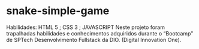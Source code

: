 # snake-simple-game
Habilidades: HTML 5 ; CSS 3 ; JAVASCRIPT  Neste projeto foram trapalhadas habilidades e conhecimentos adquiridos durante o “Bootcamp” de SPTech Desenvolvimento Fullstack da DIO. (Digital Innovation One).
